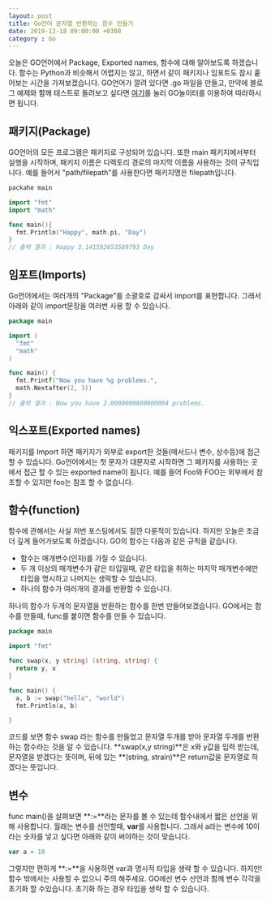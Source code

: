 ```yaml
---
layout: post
title: Go언어 문자열 반환하는 함수 만들기
date: 2019-12-18 09:00:00 +0300
category : Go
---
```


오늘은 GO언어에서 Package, Exported names, 함수에 대해 알아보도록 하겠습니다. 함수는 Python과 비슷해서 어렵지는 않고, 하면서 같이 패키지나 임포트도 잠시 훝어보는 시간을 가져보겠습니다. GO언어가 깔려 있다면 .go 파일을 만들고, 만약에 블로그 예제와 함께 테스트로 돌려보고 싶다면 [여기](https://play.golang.org/)를 눌러 GO놀이터를 이용하여 따라하시면 됩니다.

## 패키지(Package)

GO언어의 모든 프로그램은 패키지로 구성되어 있습니다. 또한 main 패키지에서부터 실행을 시작하며, 패키지 이름은 디렉토리 경로의 마지막 이름을 사용하는 것이 규칙입니다. 예를 들어서 "path/filepath"를 사용한다면 패키지명은 filepath입니다. 

```go
packahe main

import "fmt"
import "math"

func main(){
  fmt.Println("Happy", math.pi, "Day")
}
// 출력 결과 : Happy 3.141592653589793 Day
```

## 임포트(Imports)

Go언어에서는 여러개의 "Package"를 소괄호로 감싸서 import를 표현합니다. 그래서 아래와 같이 import문장을 여러번 사용 할 수 있습니다. 


```go
package main

import ( 
  "fmt" 
  "math" 
)

func main() { 
  fmt.Printf("Now you have %g problems.",
  math.Nextafter(2, 3))
}
// 출력 결과 : Now you have 2.0000000000000004 problems.
```

## 익스포트(Exported names)

패키지를 Import 하면 패키지가 외부로 export한 것들(메서드나 변수, 상수등)에 접근 할 수 있습니다. Go언어에서는 첫 문자가 대문자로 시작하면 그 패키지를 사용하는 곳에서 접근 할 수 있는 exported name이 됩니다. 예를 들어 Foo와 FOO는 외부에서 참조할 수 있지만 foo는 참조 할 수 없습니다. 

## 함수(function)

함수에 관해서는 사실 저번 포스팅에서도 잠깐 다룬적이 있습니다. 하지만 오늘은 조금 더 깊게 들어가보도록 하겠습니다. GO의 함수는 다음과 같은 규칙을 같습니다.  

- 함수는 매개변수(인자)를 가질 수 있습니다.
- 두 개 이상의 매개변수가 같은 타입일때, 같은 타입을 취하는 마지막 매개변수에만 타입을 명시하고 나머지는 생락할 수 있습니다.  
- 하나의 함수가 여러개의 결과를 반환할 수 있습니다. 


하나의 함수가 두개의 문자열을 반환하는 함수를 한번 만들어보겠습니다. GO에서는 함수를 만들때, func를 붙이면 함수를 만들 수 있습니다. 

```go
package main

import "fmt"

func swap(x, y string) (string, string) {
  return y, x
}

func main() {
  a, b := swap("hello", "world")
  fmt.Println(a, b)

}
```

코드를 보면 함수 swap 라는 함수를 만들었고 문자열 두개를 받아 문자열 두개를 반환하는 함수라는 것을 알 수 있습니다.  **swap(x,y string)**은 x와 y값을 입력 받는데, 문자열을 받겠다는 뜻이며, 뒤에 있는 **(string, strain)**은 return값을 문자열로 하겠다는 뜻입니다. 

## 변수 

func main()을 살펴보면 **:=**라는 문자를 볼 수 있는데 함수내에서 짧은 선언을 위해 사용합니다. 월래는 변수를 선언할때, **var**를 사용합니다. 그래서 a라는 변수에 10이라는 숫자를 넣고 싶다면 아래와 같이 써야하는 것이 맞습니다.  


```go
var a = 10 
```

그렇지만 편하게 **:=**을 사용하면 var과 명시적 타입을 생략 할 수 있습니다. 하지만! 함수 밖에서는 사용할 수 없으니 주의 해주세요. GO에선 변수 선언과 함께 변수 각각을 초기화 할 수있습니다. 초기화 하는 경우 타입을 생략 할 수 있습니다. 

